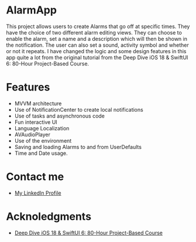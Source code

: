 # AlarmApp
This project allows users to create Alarms that go off at specific times. They have the choice of two different alarm editing views. They can choose to enable the alarm,
set a name and a description which will then be shown in the notification. The user can also set a sound, activity symbol and whether or not it repeats.
I have changed the logic and some design features in this app quite a lot from the original tutorial from the Deep Dive iOS 18 & SwiftUI 6: 80-Hour Project-Based Course.

# Features
- MVVM architecture
- Use of NotificationCenter to create local notifications
- Use of tasks and asynchronous code
- Fun interactive UI
- Language Localization
- AVAudioPlayer
- Use of the environment
- Saving and loading Alarms to and from UserDefaults
- Time and Date usage.
  
# Contact me
- [My LinkedIn Profile](https://www.linkedin.com/in/grace-couch-b67786334/) 
# Acknoledgments
- [Deep Dive iOS 18 & SwiftUI 6: 80-Hour Project-Based Course](https://www.udemy.com/course/deep-dive-ios-16-swiftui-programming/learn/lecture/43709940#overview)
